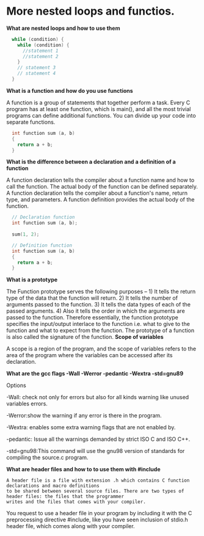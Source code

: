 # More nested loops and functios.

**What are nested loops and how to use them**
``` C
  while (condition) {
    while (condition) {
      //statement 1
      //statement 2
    }
    // statement 3 
    // statement 4
  }
```
**What is a function and how do you use functions**

  A function is a group of statements that together perform a task.
  Every C program has at least one function, which is main(),
  and all the most trivial programs can define additional functions.
  You can divide up your code into separate functions.
  ``` C
    int function sum (a, b)
    {
      return a + b;
    }
  ```
**What is the difference between a declaration and a definition of a function**

  A function declaration tells the compiler about a function name and how to call the function.
  The actual body of the function can be defined separately.
  A function declaration tells the compiler about a function's name, return type, and parameters.
  A function definition provides the actual body of the function.
  ``` C
    // Declaration function
    int function sum (a, b);
    
    sum(1, 2);
  
    // Definition function
    int function sum (a, b)
    {
      return a + b;
    }
  ```
**What is a prototype**

  The Function prototype serves the following purposes – 
    1) It tells the return type of the data that the function will return. 
    2) It tells the number of arguments passed to the function. 
    3) It tells the data types of each of the passed arguments. 
    4) Also it tells the order in which the arguments are passed to the function.
    Therefore essentially, the function prototype specifies the input/output interlace to the function 
    i.e. what to give to the function and what to expect from the function.
    The prototype of a function is also called the signature of the function.
**Scope of variables**

  A scope is a region of the program, and the scope of variables refers to the area of
  the program where the variables can be accessed after its declaration.
  
**What are the gcc flags -Wall -Werror -pedantic -Wextra -std=gnu89**

  Options

  -Wall: check not only for errors but also for all kinds warning like unused variables errors.

  -Werror:show the warning if any error is there in the program.

  -Wextra: enables some extra warning flags that are not enabled by.

  -pedantic: Issue all the warnings demanded by strict ISO C and ISO C++.

  -std=gnu98:This command will use the gnu98 version of standards for compiling the source.c program.
  
  **What are header files and how to to use them with #include**
  
    A header file is a file with extension .h which contains C function declarations and macro definitions
    to be shared between several source files. There are two types of header files: the files that the programmer
    writes and the files that comes with your compiler.

  You request to use a header file in your program by including it with the C preprocessing directive #include,
  like you have seen inclusion of stdio.h header file, which comes along with your compiler.
